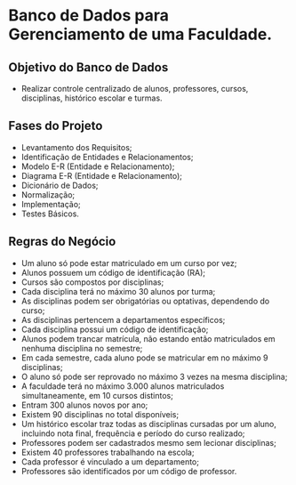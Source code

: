 # Banco de Dados para Gerenciamento de uma Faculdade.

## Objetivo do Banco de Dados

- Realizar controle centralizado de alunos, professores, cursos, disciplinas, histórico escolar e turmas.

## Fases do Projeto

- Levantamento dos Requisitos;
- Identificação de Entidades e Relacionamentos;
- Modelo E-R (Entidade e Relacionamento);
- Diagrama E-R (Entidade e Relacionamento);
- Dicionário de Dados;
- Normalização;
- Implementação;
- Testes Básicos.

## Regras do Negócio

- Um aluno só pode estar matriculado em um curso por vez;
- Alunos possuem um código de identificação (RA);
- Cursos são compostos por disciplinas;
- Cada disciplina terá no máximo 30 alunos por turma;
- As disciplinas podem ser obrigatórias ou optativas, dependendo do curso;
- As disciplinas pertencem a departamentos específicos;
- Cada disciplina possui um código de identificação;
- Alunos podem trancar matrícula, não estando então matriculados em nenhuma disciplina no semestre;
- Em cada semestre, cada aluno pode se matricular em no máximo 9 disciplinas;
- O aluno só pode ser reprovado no máximo 3 vezes na mesma disciplina;
- A faculdade terá no máximo 3.000 alunos matriculados simultaneamente, em 10 cursos distintos;
- Entram 300 alunos novos por ano;
- Existem 90 disciplinas no total disponíveis;
- Um histórico escolar traz todas as disciplinas cursadas por um aluno, incluindo nota final, frequência e período do curso realizado;
- Professores podem ser cadastrados mesmo sem lecionar disciplinas;
- Existem 40 professores trabalhando na escola;
- Cada professor é vinculado a um departamento;
- Professores são identificados por um código de professor.
